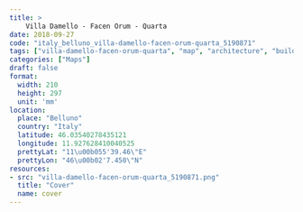 ```yaml
---
title: > 
    Villa Damello - Facen Orum - Quarta
date: 2018-09-27
code: "italy_belluno_villa-damello-facen-orum-quarta_5190871"
tags: ["villa-damello-facen-orum-quarta", "map", "architecture", "buildings", "Belluno", "Italy"]
categories: ["Maps"]
draft: false
format:
  width: 210
  height: 297
  unit: 'mm'
location:
  place: "Belluno"
  country: "Italy"
  latitude: 46.03540278435121
  longitude: 11.927628410040525
  prettyLat: "11\u00b055'39.46\"E"
  prettyLon: "46\u00b02'7.450\"N"
resources:
- src: "villa-damello-facen-orum-quarta_5190871.png"
  title: "Cover"
  name: cover
---
```

